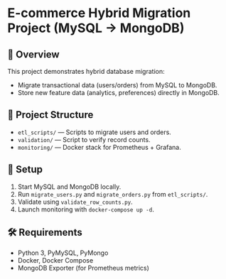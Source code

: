 # E-commerce Hybrid Migration Project (MySQL → MongoDB)

## 🚀 Overview
This project demonstrates hybrid database migration:
- Migrate transactional data (users/orders) from MySQL to MongoDB.
- Store new feature data (analytics, preferences) directly in MongoDB.

## 📁 Project Structure
- `etl_scripts/` — Scripts to migrate users and orders.
- `validation/` — Script to verify record counts.
- `monitoring/` — Docker stack for Prometheus + Grafana.

## 🔧 Setup
1. Start MySQL and MongoDB locally.
2. Run `migrate_users.py` and `migrate_orders.py` from `etl_scripts/`.
3. Validate using `validate_row_counts.py`.
4. Launch monitoring with `docker-compose up -d`.

## 🛠 Requirements
- Python 3, PyMySQL, PyMongo
- Docker, Docker Compose
- MongoDB Exporter (for Prometheus metrics)
  
